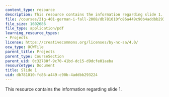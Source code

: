 ```yaml
---
content_type: resource
description: This resource contains the information regarding slide 1.
file: /courses/21g-401-german-i-fall-2008/db781010fc86a449c90b4addbb293224_MIT21G_401F08_group1.pdf
file_size: 1602686
file_type: application/pdf
learning_resource_types:
- Projects
license: https://creativecommons.org/licenses/by-nc-sa/4.0/
ocw_type: OCWFile
parent_title: Projects
parent_type: CourseSection
parent_uid: 0c32780f-9c70-41bd-dc15-d9dcfe01aeba
resourcetype: Document
title: Slide 1
uid: db781010-fc86-a449-c90b-4addbb293224
---
```

This resource contains the information regarding slide 1.